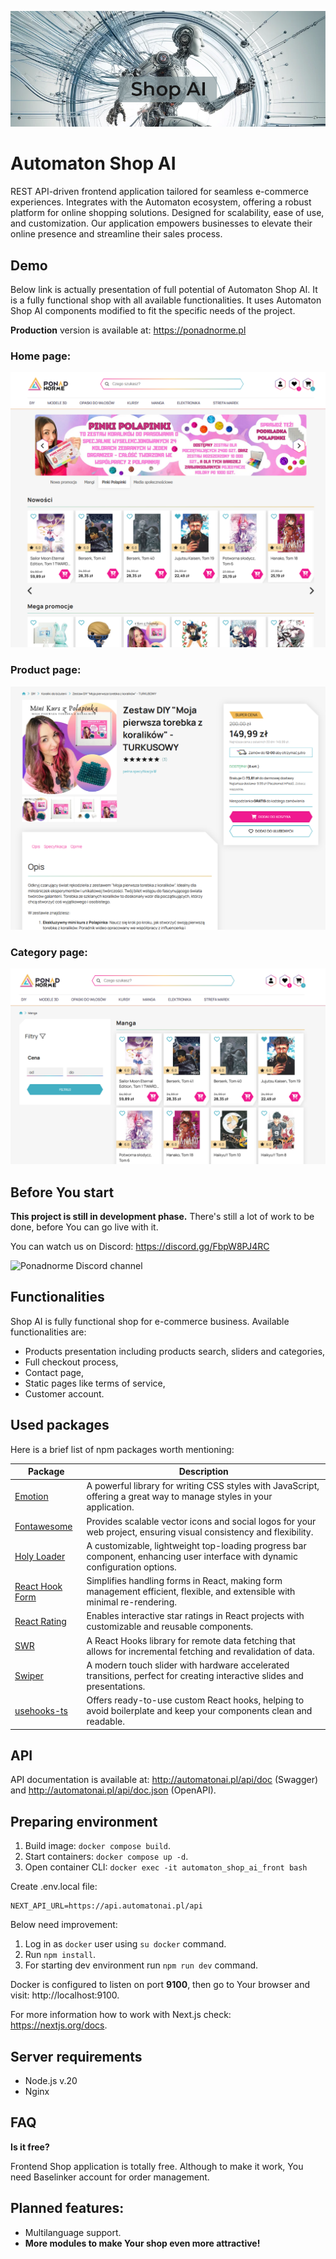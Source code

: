 ![Automaton Shop AI](/main_image.png)

# Automaton Shop AI

REST API-driven frontend application tailored for seamless e-commerce experiences.
Integrates with the Automaton ecosystem, offering a robust platform for online shopping solutions. 
Designed for scalability, ease of use, and customization. Our application empowers 
businesses to elevate their online presence and streamline their sales process.


## Demo

Below link is actually presentation of full potential of Automaton Shop AI. It 
is a fully functional shop with all available functionalities. It uses Automaton 
Shop AI components modified to fit the specific needs of the project.

**Production** version is available at: https://ponadnorme.pl

### Home page:
![Automaton Shop AI](/ponadnorme-home.png)

### Product page:
![Automaton Shop AI](/ponadnorme-product.png)

### Category page:
![Automaton Shop AI](/ponadnorme-category.png)


## Before You start

**This project is still in development phase.** There's still a lot of work to be done, before You can go live with it.

You can watch us on Discord: https://discord.gg/FbpW8PJ4RC

![Ponadnorme Discord channel](https://dcbadge.limes.pink/api/server/https://discord.gg/FbpW8PJ4RC)


## Functionalities

Shop AI is fully functional shop for e-commerce business. Available functionalities are:
- Products presentation including products search, sliders and categories,
- Full checkout process,
- Contact page,
- Static pages like terms of service,
- Customer account.


## Used packages

Here is a brief list of npm packages worth mentioning:

| Package                                                  | Description                                                                                                                  |
|----------------------------------------------------------|------------------------------------------------------------------------------------------------------------------------------|
| [Emotion](https://emotion.sh)                            | A powerful library for writing CSS styles with JavaScript, offering a great way to manage styles in your application.        |
| [Fontawesome](https://fontawesome.com/docs/web/)         | Provides scalable vector icons and social logos for your web project, ensuring visual consistency and flexibility.           |
| [Holy Loader](https://github.com/tomcru/holy-loader)     | A customizable, lightweight top-loading progress bar component, enhancing user interface with dynamic configuration options. |
| [React Hook Form](https://react-hook-form.com/)          | Simplifies handling forms in React, making form management efficient, flexible, and extensible with minimal re-rendering.    |
| [React Rating](https://github.com/smastrom/react-rating) | Enables interactive star ratings in React projects with customizable and reusable components.                                |
| [SWR](https://swr.vercel.app/)                           | A React Hooks library for remote data fetching that allows for incremental fetching and revalidation of data.                |
| [Swiper](https://swiperjs.com/)                          | A modern touch slider with hardware accelerated transitions, perfect for creating interactive slides and presentations.      |
| [usehooks-ts](https://usehooks-ts.com/)                  | Offers ready-to-use custom React hooks, helping to avoid boilerplate and keep your components clean and readable.            |


## API

API documentation is available at: http://automatonai.pl/api/doc (Swagger) and http://automatonai.pl/api/doc.json (OpenAPI).


## Preparing environment

1. Build image: `docker compose build`.
2. Start containers: `docker compose up -d`.
3. Open container CLI: `docker exec -it automaton_shop_ai_front bash`

Create .env.local file:
```text
NEXT_API_URL=https://api.automatonai.pl/api
```

Below need improvement:
1. Log in as `docker` user using `su docker` command.
2. Run `npm install`.
3. For starting dev environment run `npm run dev` command.

Docker is configured to listen on port **9100**, then go to Your browser and visit: http://localhost:9100.

For more information how to work with Next.js check: https://nextjs.org/docs.


## Server requirements

- Node.js v.20
- Nginx


## FAQ

**Is it free?**

Frontend Shop application is totally free. Although to make it work, You need 
Baselinker account for order management.


## Planned features:

- Multilanguage support.
- **More modules to make Your shop even more attractive!**
